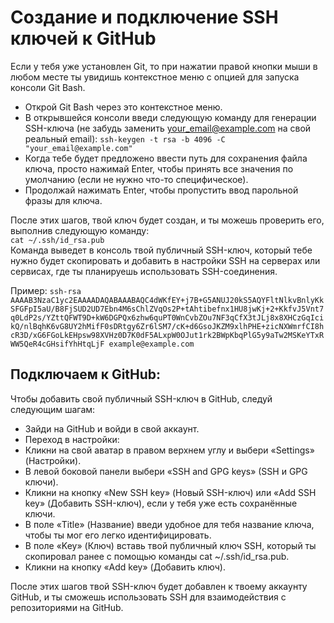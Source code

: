 # Создание и подключение SSH ключей к GitHub  
Если у тебя уже установлен Git, то при нажатии правой кнопки мыши в 
любом месте ты увидишь контекстное меню с опцией для запуска консоли Git Bash.

- Открой Git Bash через это контекстное меню.
- В открывшейся консоли введи следующую команду для генерации SSH-ключа 
(не забудь заменить your_email@example.com на свой реальный email):
`ssh-keygen -t rsa -b 4096 -C "your_email@example.com"`
- Когда тебе будет предложено ввести путь для сохранения файла ключа, просто нажимай Enter, чтобы принять все значения по умолчанию (если не нужно что-то специфическое).
- Продолжай нажимать Enter, чтобы пропустить ввод парольной фразы для ключа.

После этих шагов, твой ключ будет создан, и ты можешь проверить его, выполнив следующую команду:   
`cat ~/.ssh/id_rsa.pub`  
Команда выведет в консоль твой публичный SSH-ключ, который тебе нужно 
будет скопировать и добавить в настройки SSH на серверах или сервисах, 
где ты планируешь использовать SSH-соединения.  

Пример:
`ssh-rsa AAAAB3NzaC1yc2EAAAADAQABAAABAQC4dWKfEY+j7B+G5ANUJ20kS5AQYFltNlkvBnlyKkSFGFpI5aU/B8FjSUD2UD7Ebn4M6sChlZVqOs2P+tAhtibefnx1HU8jwKj+2+KkfvJ5Vnt7q0LdP2s/YZttQFWT9D+kW6DGPQx6zhw6quPT0WnCvbZOu7NF3qCfX3tJLj8x8XHCzGqIcikQ/nlBqhK6vG8UY2hMifF0sDRtgy6Zr6lSM7/cK+d6GsoJKZM9xlhPHE+zicNXWmrfCI8hcR3D/xG6FGoLkEHpsw98XVHz0D7K0dF5ALxpW0OJut1rk2BWpKbqPlG5y9aTw2MSKeYTxRWW5QeR4cGHsifYhHtqLjF example@example.com`
## Подключаем к GitHub:  
Чтобы добавить свой публичный SSH-ключ в GitHub, следуй следующим шагам:  

- Зайди на GitHub и войди в свой аккаунт.
- Переход в настройки:
- Кликни на свой аватар в правом верхнем углу и выбери «Settings» (Настройки).
- В левой боковой панели выбери «SSH and GPG keys» (SSH и GPG ключи).
- Кликни на кнопку «New SSH key» (Новый SSH-ключ) или «Add SSH key» (Добавить SSH-ключ), если у тебя уже есть сохранённые ключи.
- В поле «Title» (Название) введи удобное для тебя название ключа, чтобы ты мог его легко идентифицировать.
- В поле «Key» (Ключ) вставь твой публичный ключ SSH, который ты скопировал ранее с помощью команды cat ~/.ssh/id_rsa.pub.
- Кликни на кнопку «Add key» (Добавить ключ).  

После этих шагов твой SSH-ключ будет добавлен к твоему аккаунту GitHub, и ты сможешь использовать SSH для взаимодействия с репозиториями на GitHub.